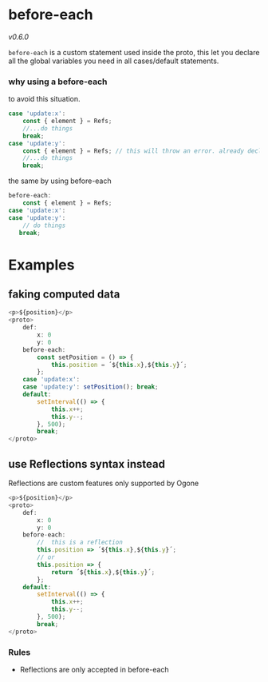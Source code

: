 # before-each

_v0.6.0_

`before-each` is a custom statement used inside the proto, this let you declare all the global variables you need in all cases/default statements.

### why using a before-each

to avoid this situation.

```javascript
case 'update:x':
    const { element } = Refs;
    //...do things
    break;
case 'update:y':
    const { element } = Refs; // this will throw an error. already declared const/let...
    //...do things
    break;
```

the same by using before-each

```javascript
before-each:
    const { element } = Refs;
case 'update:x':
case 'update:y':
    // do things
   break;
```

# Examples

## faking computed data

```typescript
<p>${position}</p>
<proto>
    def:
        x: 0
        y: 0
    before-each:
        const setPosition = () => {
            this.position = ´${this.x},${this.y}´;
        };
    case 'update:x':
    case 'update:y': setPosition(); break;
    default:
        setInterval(() => {
            this.x++;
            this.y--;
        }, 500);
        break;
</proto>
```

## use Reflections syntax instead

Reflections are custom features only supported by Ogone

```typescript
<p>${position}</p>
<proto>
    def:
        x: 0
        y: 0
    before-each:
        //  this is a reflection
        this.position => ´${this.x},${this.y}´;
        // or
        this.position => {
            return ´${this.x},${this.y}´;
        };
    default:
        setInterval(() => {
            this.x++;
            this.y--;
        }, 500);
        break;
</proto>
```

### Rules

- Reflections are only accepted in before-each
